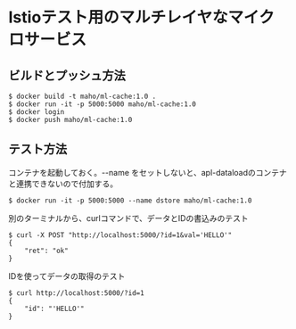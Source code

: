 # Istioテスト用のマルチレイヤなマイクロサービス



## ビルドとプッシュ方法

~~~
$ docker build -t maho/ml-cache:1.0 .
$ docker run -it -p 5000:5000 maho/ml-cache:1.0
$ docker login
$ docker push maho/ml-cache:1.0
~~~


## テスト方法

コンテナを起動しておく。--name をセットしないと、apl-dataloadのコンテナと連携できないので付加する。

~~~
$ docker run -it -p 5000:5000 --name dstore maho/ml-cache:1.0
~~~


別のターミナルから、curlコマンドで、データとIDの書込みのテスト

~~~
$ curl -X POST "http://localhost:5000/?id=1&val='HELLO'"
{
    "ret": "ok"
}
~~~


IDを使ってデータの取得のテスト

~~~
$ curl http://localhost:5000/?id=1
{
    "id": "'HELLO'"
}
~~~
